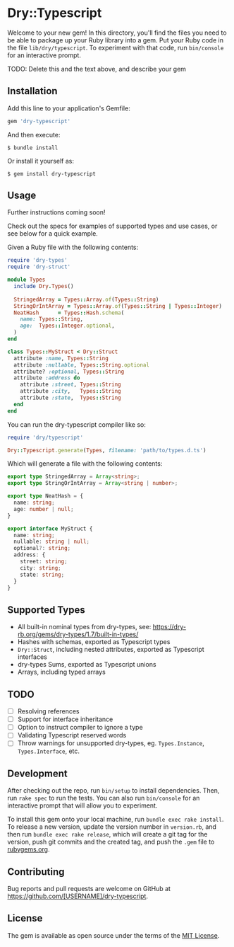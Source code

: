 # Dry::Typescript


Welcome to your new gem! In this directory, you'll find the files you need to be able to package up your Ruby library into a gem. Put your Ruby code in the file `lib/dry/typescript`. To experiment with that code, run `bin/console` for an interactive prompt.

TODO: Delete this and the text above, and describe your gem

## Installation

Add this line to your application's Gemfile:

```ruby
gem 'dry-typescript'
```

And then execute:

    $ bundle install

Or install it yourself as:

    $ gem install dry-typescript

## Usage

Further instructions coming soon!

Check out the specs for examples of supported types and use cases, or see below for a quick example.

Given a Ruby file with the following contents:

```ruby
require 'dry-types'
require 'dry-struct'

module Types
  include Dry.Types()
  
  StringedArray = Types::Array.of(Types::String)
  StringOrIntArray = Types::Array.of(Types::String | Types::Integer)
  NeatHash      = Types::Hash.schema(
    name: Types::String,
    age:  Types::Integer.optional,
  )
end

class Types::MyStruct < Dry::Struct
  attribute :name, Types::String
  attribute :nullable, Types::String.optional
  attribute? :optional, Types::String
  attribute :address do
    attribute :street, Types::String
    attribute :city,   Types::String
    attribute :state,  Types::String
  end
end
```

You can run the dry-typescript compiler like so:

```ruby
require 'dry/typescript'

Dry::Typescript.generate(Types, filename: 'path/to/types.d.ts')
```

Which will generate a file with the following contents:

```typescript
export type StringedArray = Array<string>;
export type StringOrIntArray = Array<string | number>;

export type NeatHash = {
  name: string;
  age: number | null;
}

export interface MyStruct {
  name: string;
  nullable: string | null;
  optional?: string;
  address: {
    street: string;
    city: string;
    state: string;
  }
}
```

## Supported Types

- All built-in nominal types from dry-types, see: https://dry-rb.org/gems/dry-types/1.7/built-in-types/
- Hashes with schemas, exported as Typescript types 
- `Dry::Struct`, including nested attributes, exported as Typescript interfaces
- dry-types Sums, exported as Typescript unions
- Arrays, including typed arrays

## TODO

- [ ] Resolving references
- [ ] Support for interface inheritance
- [ ] Option to instruct compiler to ignore a type
- [ ] Validating Typescript reserved words
- [ ] Throw warnings for unsupported dry-types, eg. `Types.Instance`, `Types.Interface`, etc.

## Development

After checking out the repo, run `bin/setup` to install dependencies. Then, run `rake spec` to run the tests. You can also run `bin/console` for an interactive prompt that will allow you to experiment.

To install this gem onto your local machine, run `bundle exec rake install`. To release a new version, update the version number in `version.rb`, and then run `bundle exec rake release`, which will create a git tag for the version, push git commits and the created tag, and push the `.gem` file to [rubygems.org](https://rubygems.org).

## Contributing

Bug reports and pull requests are welcome on GitHub at https://github.com/[USERNAME]/dry-typescript.

## License

The gem is available as open source under the terms of the [MIT License](https://opensource.org/licenses/MIT).
